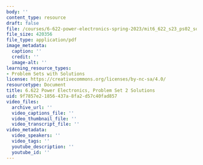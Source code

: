 ```yaml
---
body: ''
content_type: resource
draft: false
file: /courses/6-622-power-electronics-spring-2023/mit6_622_s23_ps02_sol.pdf
file_size: 420356
file_type: application/pdf
image_metadata:
  caption: ''
  credit: ''
  image-alt: ''
learning_resource_types:
- Problem Sets with Solutions
license: https://creativecommons.org/licenses/by-nc-sa/4.0/
resourcetype: Document
title: 6.622 Power Electronics, Problem Set 2 Solutions
uid: 9f7857e2-1856-437a-8fa2-d57c40fad857
video_files:
  archive_url: ''
  video_captions_file: ''
  video_thumbnail_file: ''
  video_transcript_file: ''
video_metadata:
  video_speakers: ''
  video_tags: ''
  youtube_description: ''
  youtube_id: ''
---
```

